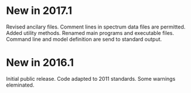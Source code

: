 # New in 2017.1

Revised ancilary files. Comment lines in spectrum data files are permitted.
Added utility methods. Renamed main programs and executable files. Command
line and model definition are send to standard output.

# New in 2016.1

Initial public release. Code adapted to 2011 standards. Some warnings eleminated.
